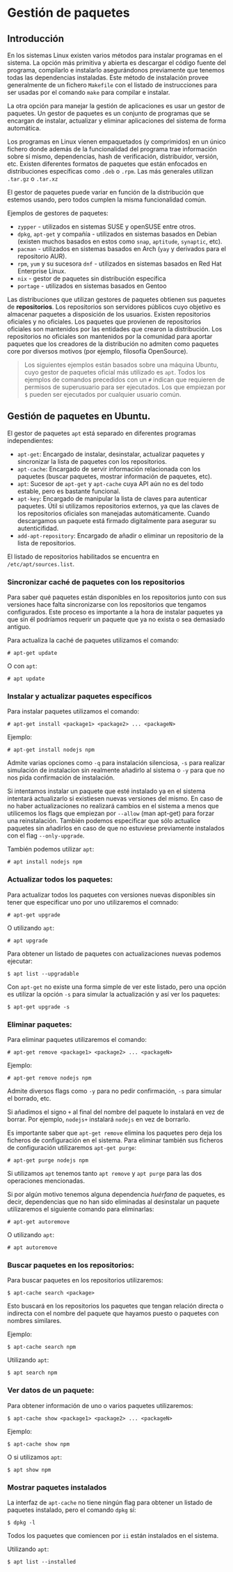 # Gestión de paquetes

## Introducción

En los sistemas Linux existen varios métodos para instalar programas en el sistema. La opción más primitiva y abierta es descargar el código fuente del programa, compilarlo e instalarlo asegurándonos previamente que tenemos todas las dependencias instaladas. Este método de instalación provee generalmente de un fichero `Makefile` con el listado de instrucciones para ser usadas por el comando `make` para compilar e instalar.

La otra opción para manejar la gestión de aplicaciones es usar un gestor de paquetes. Un gestor de paquetes es un conjunto de programas que se encargan de instalar, actualizar y eliminar aplicaciones del sistema de forma automática.

Los programas en Linux vienen empaquetados (y comprimidos) en un único fichero donde además de la funcionalidad del programa trae información sobre sí mismo, dependencias, hash de verificación, distribuidor, versión, etc. Existen diferentes formatos de paquetes que están enfocados en distribuciones específicas como `.deb` o `.rpm`. Las más generales utilizan `.tar.gz` o `.tar.xz`

El gestor de paquetes puede variar en función de la distribución que estemos usando, pero todos cumplen la misma funcionalidad común.

Ejemplos de gestores de paquetes:

- `zypper` - utilizados en sistemas SUSE y openSUSE entre otros.
- `dpkg`, `apt-get` y compañía - utilizados en sistemas basados en Debian (existen muchos basados en estos como `snap`, `aptitude`, `synaptic`, etc).
- `pacman` - utilizados en sistemas basados en Arch (`yay` y derivados para el repositorio AUR).
- `rpm`, `yum` y su sucesora `dnf` - utilizados en sistemas basados en Red Hat Enterprise Linux.
- `nix` - gestor de paquetes sin distribución específica
- `portage` - utilizados en sistemas basados en Gentoo

Las distribuciones que utilizan gestores de paquetes obtienen sus paquetes de **repositorios**. Los repositorios son servidores públicos cuyo objetivo es almacenar paquetes a disposición de los usuarios. Existen repositorios oficiales y no oficiales. Los paquetes que provienen de repositorios oficiales son mantenidos por las entidades que crearon la distribución. Los repositorios no oficiales son mantenidos por la comunidad para aportar paquetes que los creadores de la distribución no admiten como paquetes core por diversos motivos (por ejemplo, filosofía OpenSource).

> Los siguientes ejemplos están basados sobre una máquina Ubuntu, cuyo gestor de paquetes oficial más utilizado es `apt`.
> Todos los ejemplos de comandos precedidos con un `#` indican que requieren de permisos de superusuario para ser ejecutados. Los que empiezan por `$` pueden ser ejecutados por cualquier usuario común.

## Gestión de paquetes en Ubuntu.

El gestor de paquetes `apt` está separado en diferentes programas independientes:

- `apt-get`: Encargado de instalar, desinstalar, actualizar paquetes y sincronizar la lista de paquetes con los repositorios.
- `apt-cache`: Encargado de servir información relacionada con los paquetes (buscar paquetes, mostrar información de paquetes, etc).
- `apt`: Sucesor de `apt-get` y `apt-cache` cuya API aún no es del todo estable, pero es bastante funcional.
- `apt-key`: Encargado de manipular la lista de claves para autenticar paquetes. Útil si utilizamos repositorios externos, ya que las claves de los repositorios oficiales son manejadas automáticamente. Cuando descargamos un paquete está firmado digitalmente para asegurar su autenticifidad.
- `add-apt-repository`: Encargado de añadir o eliminar un repositorio de la lista de repositorios.

El listado de repositorios habilitados se encuentra en `/etc/apt/sources.list`.

### Sincronizar caché de paquetes con los repositorios

Para saber qué paquetes están disponibles en los repositorios junto con sus versiones hace falta sincronizarse con los repositorios que tengamos configurados. Este proceso es importante a la hora de instalar paquetes ya que sin él podríamos requerir un paquete que ya no exista o sea demasiado antiguo.

Para actualiza la caché de paquetes utilizamos el comando:

```shell
# apt-get update
```

O con `apt`:

```shell
# apt update
```

### Instalar y actualizar paquetes específicos

Para instalar paquetes utilizamos el comando:

```shell
# apt-get install <package1> <package2> ... <packageN>
```

Ejemplo:

```shell
# apt-get install nodejs npm
```

Admite varias opciones como `-q` para instalación silenciosa, `-s` para realizar simulación de instalacíon sin realmente añadirlo al sistema o `-y` para que no nos pida confirmación de instalación.

Si intentamos instalar un paquete que esté instalado ya en el sistema intentará actualizarlo si existiesen nuevas versiones del mismo. En caso de no haber actualizaciones no realizará cambios en el sistema a menos que utilicemos los flags que empiezan por `--allow` (man apt-get) para forzar una reinstalación. También podemos especificar que sólo actualice paquetes sin añadirlos en caso de que no estuviese previamente instalados con el flag `--only-upgrade`.

También podemos utilizar `apt`:

```shell
# apt install nodejs npm
```

### Actualizar todos los paquetes:

Para actualizar todos los paquetes con versiones nuevas disponibles sin tener que especificar uno por uno utilizaremos el comnado:

```shell
# apt-get upgrade
```

O utilizando `apt`:

```shell
# apt upgrade
```

Para obtener un listado de paquetes con actualizaciones nuevas podemos ejecutar:

```shell
$ apt list --upgradable
```

Con `apt-get` no existe una forma simple de ver este listado, pero una opción es utilizar la opción `-s` para simular la actualización y así ver los paquetes:

```shell
$ apt-get upgrade -s
```

### Eliminar paquetes:

Para eliminar paquetes utilizaremos el comando:

```shell
# apt-get remove <package1> <package2> ... <packageN>
```

Ejemplo:

```shell
# apt-get remove nodejs npm
```

Admite diversos flags como `-y` para no pedir confirmación, `-s` para simular el borrado, etc.

Si añadimos el signo `+` al final del nombre del paquete lo instalará en vez de borrar. Por ejemplo, `nodejs+` instalará `nodejs` en vez de borrarlo.

Es importante saber que `apt-get remove` elimina los paquetes pero deja los ficheros de configuración en el sistema. Para eliminar también sus ficheros de configuración utilizaremos `apt-get purge`:

```shell
# apt-get purge nodejs npm
```

Si utilizamos `apt` tenemos tanto `apt remove` y `apt purge` para las dos operaciones mencionadas.

Si por algún motivo tenemos alguna dependencia _huérfana_ de paquetes, es decir, dependencias que no han sido eliminadas al desinstalar un paquete utilizaremos el siguiente comando para eliminarlas:

```shell
# apt-get autoremove
```

O utilizando `apt`:

```shell
# apt autoremove
```

### Buscar paquetes en los repositorios:

Para buscar paquetes en los repositorios utilizaremos:

```shell
$ apt-cache search <package>
```

Esto buscará en los repositorios los paquetes que tengan relación directa o indirecta con el nombre del paquete que hayamos puesto o paquetes con nombres similares.

Ejemplo:

```shell
$ apt-cache search npm
```

Utilizando `apt`:

```shell
$ apt search npm
```

### Ver datos de un paquete:

Para obtener información de uno o varios paquetes utilizaremos:

```shell
$ apt-cache show <package1> <package2> ... <packageN>
```

Ejemplo:

```shell
$ apt-cache show npm
```

O si utilizamos `apt`:

```shell
$ apt show npm
```

### Mostrar paquetes instalados

La interfaz de `apt-cache` no tiene ningún flag para obtener un listado de paquetes instalado, pero el comando `dpkg` sí:

```shell
$ dpkg -l
```

Todos los paquetes que comiencen por `ii` están instalados en el sistema.

Utilizando `apt`:

```shell
$ apt list --installed
```
